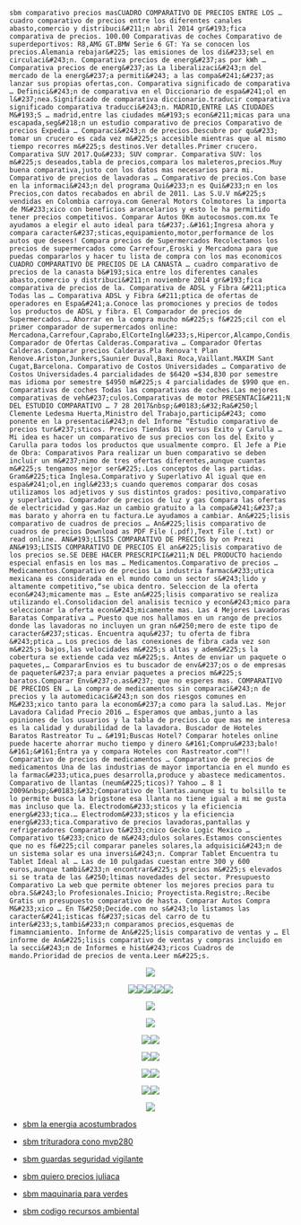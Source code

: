 
```
sbm comparativo precios masCUADRO COMPARATIVO DE PRECIOS ENTRE LOS … cuadro comparativo de precios entre los diferentes canales abasto,comercio y distribuci&#211;n abril 2014 gr&#193;fica comparativa de precios. 100.00 Comparativas de coches Comparativo de superdeportivos: R8,AMG GT.BMW Serie 6 GT: Ya se conocen los precios.Alemania rebajar&#225; las emisiones de los di&#233;sel en circulaci&#243;n. Comparativa precios de energ&#237;as por kWh … Comparativa precios de energ&#237;as La liberalizaci&#243;n del mercado de la energ&#237;a permiti&#243; a las compa&#241;&#237;as lanzar sus propias ofertas,con. Comparativa significado de comparativa … Definici&#243;n de comparativa en el Diccionario de espa&#241;ol en l&#237;nea.Significado de comparativa diccionario.traducir comparativa significado comparativa traducci&#243;n. MADRID,ENTRE LAS CIUDADES M&#193;S … madrid,entre las ciudades m&#193;s econ&#211;micas para una escapada,seg&#218;n un estudio comparativo de precios Comparativo de precios Expedia … Comparaci&#243;n de precios.Descubre por qu&#233; tomar un crucero es cada vez m&#225;s accesible mientras que al mismo tiempo recorres m&#225;s destinos.Ver detalles.Primer crucero. Comparativa SUV 2017.Qu&#233; SUV comprar. Comparativa SUV: los m&#225;s deseados,tabla de precios,compara los maleteros,precios.Muy buena comparativa,justo con los datos mas necesarios para mi. Comparativo de precios de lavadoras … Comparativo de precios.Con base en la informaci&#243;n del programa Qui&#233;n es Qui&#233;n en los Precios,con datos recabados en abril de 2011. Las S.U.V m&#225;s vendidas en Colombia carroya.com General Motors Colmotores la importa de M&#233;xico con beneficios arancelarios y esto le ha permitido tener precios competitivos. Comparar Autos 0Km autocosmos.com.mx Te ayudamos a elegir el auto ideal para t&#237;.&#161;Ingresa ahora y compara caracter&#237;sticas,equipamiento,motor,performance de los autos que desees! Compara precios de Supermercados Recolectamos los precios de supermercados como Carrefour,Eroski y Mercadona para que puedas compararlos y hacer tu lista de compra con los mas economicos CUADRO COMPARATIVO DE PRECIOS DE LA CANASTA … cuadro comparativo de precios de la canasta b&#193;sica entre los diferentes canales abasto,comercio y distribuci&#211;n noviembre 2014 gr&#193;fica comparativa de precios de la. Comparativa de ADSL y Fibra &#211;ptica Todas las … Comparativa ADSL y Fibra &#211;ptica de ofertas de operadores en Espa&#241;a.Conoce las promociones y precios de todos los productos de ADSL y fibra. El Comparador de precios de Supermercados.… Ahorrar en la compra mucho m&#225;s f&#225;cil con el primer comparador de supermercados online: Mercadona,Carrefour,Caprabo,ElCorteIngl&#233;s,Hipercor,Alcampo,Condis,Eroski Comparador de Ofertas Calderas.Comparativa … Comparador Ofertas Calderas.Comparar precios Calderas.Pla Renova't Plan Renove.Ariston,Junkers,Saunier Duval,Baxi Roca,Vaillant.MAXIM Sant Cugat,Barcelona. Comparativo de Costos Universidades … Comparativo de Costos Universidades.4 parcialidades de $6420 =$34,830 por semestre mas idioma por semestre $4950 m&#225;s 4 parcialidades de $990 que en. Comparativas de coches Todas las comparativas de coches.Las mejores comparativas de veh&#237;culos.Comparativas de motor PRESENTACI&#211;N DEL ESTUDIO COMPARATIVO … 7 28 2017&nbsp;&#0183;&#32;Ra&#250;l Clemente Ledesma Huerta,Ministro del Trabajo,particip&#243; como ponente en la presentaci&#243;n del Informe “Estudio comparativo de precios tur&#237;sticos. Precios Tiendas D1 versus Exito y Carulla … Mi idea es hacer un comparativo de sus precios con los del Exito y Carulla para todos los productos que usualmente compro. El Jefe a Pie de Obra: Comparativos Para realizar un buen comparativo se deben incluir un m&#237;nimo de tres ofertas diferentes,aunque cuantas m&#225;s tengamos mejor ser&#225;.Los conceptos de las partidas. Gram&#225;tica Inglesa.Comparativo y Superlativo Al igual que en espa&#241;ol,en ingl&#233;s cuando queremos comparar dos cosas utilizamos los adjetivos y sus distintos grados: positivo,comparativo y superlativo. Comparador de precios de luz y gas Compara las ofertas de electricidad y gas.Haz un cambio gratuito a la compa&#241;&#237;a mas barato y ahorra en tu factura.Le ayudamos a cambiar. An&#225;lisis comparativo de cuadros de precios … An&#225;lisis comparativo de cuadros de precios Download as PDF File (.pdf),Text File (.txt) or read online. AN&#193;LISIS COMPARATIVO DE PRECIOS by on Prezi AN&#193;LISIS COMPARATIVO DE PRECIOS El an&#225;lisis comparativo de los precios se.SE DEBE HACER PRESCRIPCI&#211;N DEL PRODUCTO haciendo especial enfasis en los mas … Medicamentos.Comparativo de precios … Medicamentos.Comparativo de precios La industria farmac&#233;utica mexicana es considerada en el mundo como un sector s&#243;lido y altamente competitivo,“se ubica dentro. Seleccion de la oferta econ&#243;micamente mas … Este an&#225;lisis comparativo se realiza utilizando el.Consolidacion del analisis tecnico y econ&#243;mico para seleccionar la oferta econ&#243;micamente mas. Las 4 Mejores Lavadoras Baratas Comparativa … Puesto que nos hallamos en un rango de precios donde las lavadoras no incluyen un gran n&#250;mero de este tipo de caracter&#237;sticas. Encuentra aqu&#237; tu oferta de fibra &#243;ptica … Los precios de las conexiones de fibra cada vez son m&#225;s bajos,las velocidades m&#225;s altas y adem&#225;s la cobertura se extiende cada vez m&#225;s. Antes de enviar un paquete o paquetes,… CompararEnvios es tu buscador de env&#237;os o de empresas de paqueter&#237;a para enviar paquetes a precios m&#225;s baratos.Comparar Env&#237;o.as&#237; que no esperes mas. COMPARATIVO DE PRECIOS EN … La compra de medicamentos sin comparaci&#243;n de precios y la automedicaci&#243;n son dos riesgos comunes en M&#233;xico tanto para la econom&#237;a como para la salud.Las. Mejor Lavadora Calidad Precio 2016 … Esperamos que ambas,junto a las opiniones de los usuarios y la tabla de precios.Lo que mas me interesa es la calidad y durabilidad de la lavadora. Buscador de Hoteles Baratos Rastreator Tu … &#191;Buscas Hotel? Comparar hoteles online puede hacerte ahorrar mucho tiempo y dinero &#161;Compru&#233;balo! &#161;&#161;Entra ya y compara Hoteles con Rastreator.com™!! Comparativo de precios de medicamentos … Comparativo de precios de medicamentos Una de las industrias de mayor importancia en el mundo es la farmac&#233;utica,pues desarrolla,produce y abastece medicamentos. Comparativo de llantas (neum&#225;ticos)? Yahoo … 8 1 2009&nbsp;&#0183;&#32;Comparativo de llantas.aunque si tu bolsillo te lo permite busca la brigstone esa llanta no tiene igual a mi me gusta mas incluso que la. Electrodom&#233;sticos y la eficiencia energ&#233;tica.… Electrodom&#233;sticos y la eficiencia energ&#233;tica.Comparativo de precios lavadoras,pantallas y refrigeradores Comparativo t&#233;cnico Gecko Logic Mexico … Comparativo t&#233;cnico de m&#243;dulos solares.Estamos conscientes que no es f&#225;cil comparar paneles solares,la adquisici&#243;n de un sistema solar es una inversi&#243;n. Comprar Tablet Encuentra tu Tablet Ideal al … Las de 10 pulgadas cuestan entre 300 y 600 euros,aunque tambi&#233;n encontrar&#225;s precios m&#225;s elevados si se trata de las &#250;ltimas novedades del sector. Presupuesto Comparativo La web que permite obtener los mejores precios para tu obra.S&#243;lo Profesionales.Inicio; Proyectista.Registro;.Recibe Gratis un presupuesto comparativo de hasta. Comparar Autos Compra M&#233;xico … En T&#250;Decide.com no s&#243;lo listamos las caracter&#241;isticas f&#237;sicas del carro de tu inter&#233;s,tambi&#233;n comparamos precios,esquemas de fimamnciamiento. Informe de An&#225;lisis comparativo de ventas y … El informe de An&#225;lisis comparativo de ventas y compras incluido en la secci&#243;n de Informes e hist&#243;ricos Cuadros de mando.Prioridad de precios de venta.Leer m&#225;s. 
```

<div align="center">

<a href="https://es-crusher.shibang-china.com/github&k=sbm+comparativo+precios+mas"><img src="https://static.shibang-china.com/es/crusher/logo.jpg"></a>

<a href="https://es-crusher.shibang-china.com/github&k=sbm+comparativo+precios+mas"><img src="https://static.shibang-china.com/es/crusher/index.jpg"></a><a href="https://es-crusher.shibang-china.com/material.htmlgithub&k=sbm+comparativo+precios+mas"><img src="https://static.shibang-china.com/es/crusher/material.jpg"></a><a href="https://es-crusher.shibang-china.com/application.htmlgithub&k=sbm+comparativo+precios+mas"><img src="https://static.shibang-china.com/es/crusher/application.jpg"></a><a href="https://es-crusher.shibang-china.com/aboutus.htmlgithub&k=sbm+comparativo+precios+mas"><img src="https://static.shibang-china.com/es/crusher/aboutus.jpg"></a><a href="https://es-crusher.shibang-china.com/contact.htmlgithub&k=sbm+comparativo+precios+mas"><img src="https://static.shibang-china.com/es/crusher/contact.jpg"></a>

<a href="https://es-crusher.shibang-china.com/github&k=sbm+comparativo+precios+mas"><img src="https://static.shibang-china.com/es/crusher/banner.jpg"></a>

<a href="https://swt.shibang-china.com/github&k=sbm+comparativo+precios+mas"><img src="https://static.shibang-china.com/es/crusher/text.jpg"></a>

<a href="https://swt.shibang-china.com/github&k=sbm+comparativo+precios+mas"><img src="https://static.shibang-china.com/es/crusher/chat.jpg"></a><a href="https://es-crusher.shibang-china.com/contact.htmlgithub&k=sbm+comparativo+precios+mas"><img src="https://static.shibang-china.com/es/crusher/message.jpg"></a>

<a href="https://es-crusher.shibang-china.com/products/pe.htmlgithub&k=sbm+comparativo+precios+mas"><img src="https://static.shibang-china.com/es/crusher/pe.jpg"></a><a href="https://es-crusher.shibang-china.com/products/pf.htmlgithub&k=sbm+comparativo+precios+mas"><img src="https://static.shibang-china.com/es/crusher/pf.jpg"></a>

<a href="https://es-crusher.shibang-china.com/products/hpt.htmlgithub&k=sbm+comparativo+precios+mas"><img src="https://static.shibang-china.com/es/crusher/hpt.jpg"></a><a href="https://es-crusher.shibang-china.com/products/vsi.htmlgithub&k=sbm+comparativo+precios+mas"><img src="https://static.shibang-china.com/es/crusher/vsi.jpg"></a>

<a href="https://es-crusher.shibang-china.com/products/klv.htmlgithub&k=sbm+comparativo+precios+mas"><img src="https://static.shibang-china.com/es/crusher/klv.jpg"></a><a href="https://es-crusher.shibang-china.com/products/portable.htmlgithub&k=sbm+comparativo+precios+mas"><img src="https://static.shibang-china.com/es/crusher/portable.jpg"></a>

<a href="https://swt.shibang-china.com/github&k=sbm+comparativo+precios+mas"><img src="https://static.shibang-china.com/es/crusher/case.jpg"></a>

</div>


* [sbm la energia acostumbrados](sbm%20la%20energia%20acostumbrados.md)

* [sbm trituradora cono mvp280](sbm%20trituradora%20cono%20mvp280.md)

* [sbm guardas seguridad vigilante](sbm%20guardas%20seguridad%20vigilante.md)

* [sbm quiero precios juliaca](sbm%20quiero%20precios%20juliaca.md)

* [sbm maquinaria para verdes](sbm%20maquinaria%20para%20verdes.md)

* [sbm codigo recursos ambiental](sbm%20codigo%20recursos%20ambiental.md)